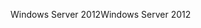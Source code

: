 <span data-ttu-id="3114a-101">Windows Server 2012</span><span class="sxs-lookup"><span data-stu-id="3114a-101">Windows Server 2012</span></span>